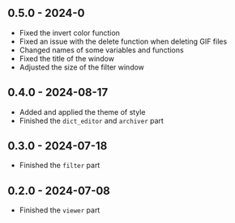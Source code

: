 ## 0.5.0 - 2024-0

- Fixed the invert color function
- Fixed an issue with the delete function when deleting GIF files
- Changed names of some variables and functions
- Fixed the title of the window
- Adjusted the size of the filter window

## 0.4.0 - 2024-08-17

- Added and applied the theme of style
- Finished the `dict_editor` and `archiver` part

## 0.3.0 - 2024-07-18

- Finished the `filter` part

## 0.2.0 - 2024-07-08

- Finished the `viewer` part
